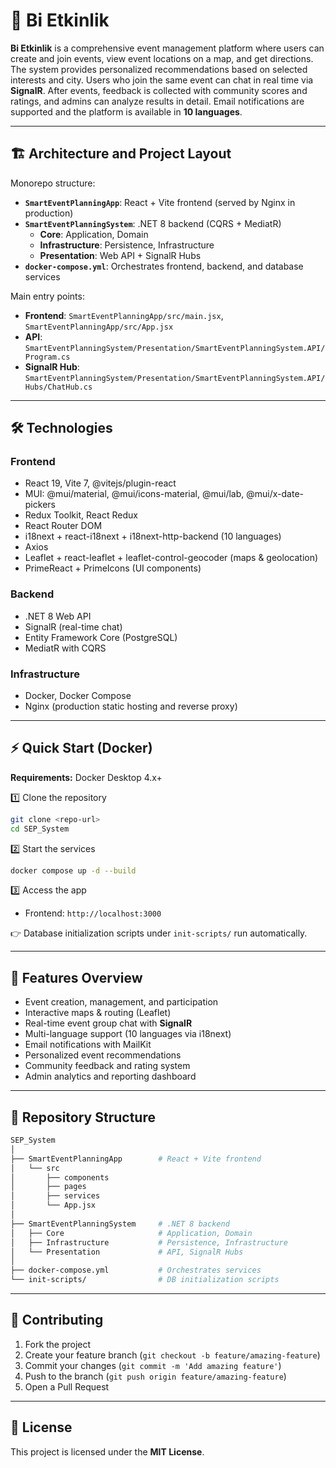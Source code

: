 # 📌 Bi Etkinlik  

**Bi Etkinlik** is a comprehensive event management platform where users can create and join events, view event locations on a map, and get directions. The system provides personalized recommendations based on selected interests and city. Users who join the same event can chat in real time via **SignalR**. After events, feedback is collected with community scores and ratings, and admins can analyze results in detail. Email notifications are supported and the platform is available in **10 languages**.  

---

## 🏗 Architecture and Project Layout  

Monorepo structure:  
- **`SmartEventPlanningApp`**: React + Vite frontend (served by Nginx in production)  
- **`SmartEventPlanningSystem`**: .NET 8 backend (CQRS + MediatR)  
  - **Core**: Application, Domain  
  - **Infrastructure**: Persistence, Infrastructure  
  - **Presentation**: Web API + SignalR Hubs  
- **`docker-compose.yml`**: Orchestrates frontend, backend, and database services  

Main entry points:  
- **Frontend**: `SmartEventPlanningApp/src/main.jsx`, `SmartEventPlanningApp/src/App.jsx`  
- **API**: `SmartEventPlanningSystem/Presentation/SmartEventPlanningSystem.API/Program.cs`  
- **SignalR Hub**: `SmartEventPlanningSystem/Presentation/SmartEventPlanningSystem.API/Hubs/ChatHub.cs`  

---

## 🛠 Technologies  

### Frontend  
- React 19, Vite 7, @vitejs/plugin-react  
- MUI: @mui/material, @mui/icons-material, @mui/lab, @mui/x-date-pickers  
- Redux Toolkit, React Redux  
- React Router DOM  
- i18next + react-i18next + i18next-http-backend (10 languages)  
- Axios  
- Leaflet + react-leaflet + leaflet-control-geocoder (maps & geolocation)  
- PrimeReact + PrimeIcons (UI components)  

### Backend  
- .NET 8 Web API  
- SignalR (real-time chat)  
- Entity Framework Core (PostgreSQL)  
- MediatR with CQRS  

### Infrastructure  
- Docker, Docker Compose  
- Nginx (production static hosting and reverse proxy)  

---

## ⚡ Quick Start (Docker)  

**Requirements:** Docker Desktop 4.x+  

1️⃣ Clone the repository  
```bash
git clone <repo-url>
cd SEP_System
```  

2️⃣ Start the services  
```bash
docker compose up -d --build
```  

3️⃣ Access the app  
- Frontend: `http://localhost:3000`  

👉 Database initialization scripts under `init-scripts/` run automatically.  

---

## 📸 Features Overview  

- Event creation, management, and participation  
- Interactive maps & routing (Leaflet)  
- Real-time event group chat with **SignalR**  
- Multi-language support (10 languages via i18next)  
- Email notifications with MailKit  
- Personalized event recommendations  
- Community feedback and rating system  
- Admin analytics and reporting dashboard  

---

## 📂 Repository Structure  

```bash
SEP_System
│
├── SmartEventPlanningApp        # React + Vite frontend
│   └── src
│       ├── components
│       ├── pages
│       ├── services
│       └── App.jsx
│
├── SmartEventPlanningSystem     # .NET 8 backend
│   ├── Core                     # Application, Domain
│   ├── Infrastructure           # Persistence, Infrastructure
│   └── Presentation             # API, SignalR Hubs
│
├── docker-compose.yml           # Orchestrates services
└── init-scripts/                # DB initialization scripts
```

---

## 🤝 Contributing  

1. Fork the project  
2. Create your feature branch (`git checkout -b feature/amazing-feature`)  
3. Commit your changes (`git commit -m 'Add amazing feature'`)  
4. Push to the branch (`git push origin feature/amazing-feature`)  
5. Open a Pull Request  

---

## 📜 License  

This project is licensed under the **MIT License**.  
